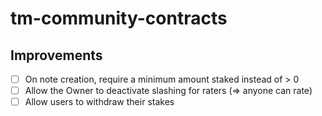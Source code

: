 # tm-community-contracts

## Improvements

- [ ] On note creation, require a minimum amount staked instead of > 0
- [ ] Allow the Owner to deactivate slashing for raters (=> anyone can rate)
- [ ] Allow users to withdraw their stakes